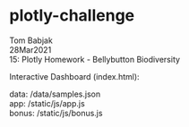 # plotly-challenge
Tom Babjak   
28Mar2021   
15: Plotly Homework - Bellybutton Biodiversity   

Interactive Dashboard (index.html):

data: /data/samples.json   
app: /static/js/app.js   
bonus: /static/js/bonus.js   


